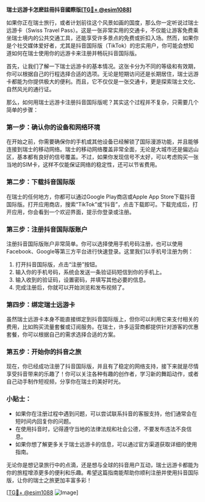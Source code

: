 **瑞士远游卡怎麽註冊抖音國際版[[TG💪+ @esim1088](https://t.me/s/esim1088)]**

如果你正在瑞士旅行，或者计划前往这个风景如画的国度，那么你一定听说过瑞士远游卡（Swiss Travel Pass）。这是一张非常实用的交通卡，不仅能让游客免费乘坐瑞士境内的公共交通工具，还能享受许多景点的免费或折扣入场。然而，如果你是个社交媒体爱好者，尤其是抖音国际版（TikTok）的忠实用户，你可能会想知道如何在瑞士使用你的远游卡来注册并畅玩抖音国际版。

首先，让我们了解一下瑞士远游卡的基本情况。这张卡分为不同的等级和有效期，你可以根据自己的行程选择合适的选项。无论是短期访问还是长期居住，瑞士远游卡都能为你提供极大的便利。而且，它不仅仅是一张交通卡，更是探索瑞士文化、自然风光的通行证。

那么，如何用瑞士远游卡注册抖音国际版呢？其实这个过程并不复杂，只需要几个简单的步骤：

### **第一步：确认你的设备和网络环境**
在开始之前，你需要确保你的手机或其他设备已经解锁了国际漫游功能，并且能够连接到瑞士的移动网络。瑞士的移动网络覆盖非常全面，无论是大城市还是偏远山区，基本都有良好的信号覆盖。不过，如果你发现信号不太好，可以考虑购买一张当地的SIM卡，这样不仅能保证网络的稳定性，还可以节省费用。

### **第二步：下载抖音国际版**
在瑞士的任何地方，你都可以通过Google Play商店或Apple App Store下载抖音国际版。打开应用商店，搜索“TikTok”或“抖音”，点击下载即可。下载完成后，打开应用，你会看到一个欢迎界面，提示你登录或注册。

### **第三步：注册抖音国际版账户**
注册抖音国际版账户非常简单。你可以选择使用手机号码注册，也可以使用Facebook、Google等第三方平台进行快速登录。这里我们以手机号注册为例：

1. 打开抖音国际版，点击“注册”按钮。
2. 输入你的手机号码，系统会发送一条验证码短信到你的手机上。
3. 输入收到的验证码，设置密码，并填写其他必要的信息。
4. 完成注册后，你就可以开始浏览和发布视频了。

### **第四步：绑定瑞士远游卡**
虽然瑞士远游卡本身不能直接绑定到抖音国际版上，但你可以利用它来支付相关的费用，比如购买流量套餐或订阅服务。在瑞士，许多运营商都提供针对游客的优惠套餐，你可以根据自己的需求选择合适的方案。

### **第五步：开始你的抖音之旅**
现在，你已经成功注册了抖音国际版，并且有了稳定的网络支持，接下来就是尽情享受抖音带来的乐趣了！你可以关注各种有趣的创作者，学习新的舞蹈动作，或者自己动手制作短视频，分享你在瑞士的美好时光。

### **小贴士：**
- 如果你在注册过程中遇到问题，可以尝试联系抖音的客服支持，他们通常会在短时间内回复你的问题。
- 在使用抖音时，记得遵守当地的法律法规和社会公德，不要发布违法不良信息。
- 如果你想了解更多关于瑞士远游卡的信息，可以通过官方渠道获取详细的使用指南。

无论你是想记录旅行中的点滴，还是想与全球的抖音用户互动，瑞士远游卡都能为你的旅程增添更多的便利和乐趣。希望这篇指南能帮助你顺利注册并使用抖音国际版，让你的瑞士之旅更加丰富多彩！

[[TG💪+ @esim1088](https://t.me/s/esim1088) ![Image](https://i.postimg.cc/4NQfJmqS/Snipaste-2025-05-13-00-14-12.png)]